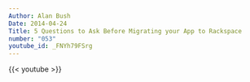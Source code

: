 ```yaml
---
Author: Alan Bush
Date: 2014-04-24
Title: 5 Questions to Ask Before Migrating your App to Rackspace
number: "053"
youtube_id: _FNYh79FSrg
---
```


{{< youtube >}}
